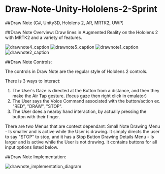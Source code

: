 # Draw-Note-Unity-Hololens-2-Sprint
##Draw Note (C#, Unity3D, Hololens 2, AR, MRTK2, UWP)

##Draw Note Overview:
Draw lines in Augmented Reality on the Hololens 2 with MRTK2 and a variety of features.

![drawnote4_caption](https://user-images.githubusercontent.com/5803874/155637627-836450b2-05db-421b-8312-846fac8029b2.jpg)
![drawnote5_caption](https://user-images.githubusercontent.com/5803874/155637629-c08800d3-f7db-428d-a46d-39c2a2e713db.jpg)
![drawnote1_caption](https://user-images.githubusercontent.com/5803874/155637618-66b3bad0-d822-455b-a620-a2abca995623.jpg)
![drawnote2_caption](https://user-images.githubusercontent.com/5803874/155637623-df23a4a5-f941-4b2f-9f1d-e234c88e9626.jpg)

##Draw Note Controls:

The controls in Draw Note are the regular style of Hololens 2 controls. 

There is 3 ways to interact:

1. The User's Gaze is directed at the Button from a distance, and then they make the Air Tap gesture. (focus gaze then right click in emulator)
2. The User says the Voice Command associated with the button/action ex. "RED", "DRAW", "STOP".
3. The User does a nearby hand interaction, by actually pressing the button with their finger.

There are two Menus that are context dependant:
Small Note Drawing Menu - Is smaller and is active while the User is drawing. It simply directs the user to say "STOP" to stop, and it has a Stop Button
Drawing Details Menu - Is larger and is active while the User is not drawing. It contains buttons for all input options listed below.

##Draw Note Implementation:

![drawnote_implementation_diagram](https://user-images.githubusercontent.com/5803874/155637616-33301d4b-4607-403f-b2fe-3b81429eaaf9.jpg)
